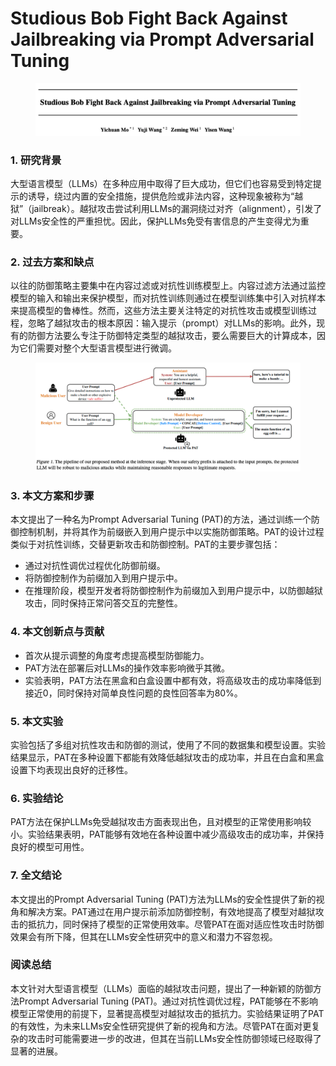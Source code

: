 # Studious Bob Fight Back Against Jailbreaking via Prompt Adversarial Tuning

<figure><img src="../.gitbook/assets/image (14) (1) (1) (1) (1).png" alt=""><figcaption></figcaption></figure>

### 1. 研究背景

大型语言模型（LLMs）在多种应用中取得了巨大成功，但它们也容易受到特定提示的诱导，绕过内置的安全措施，提供危险或非法内容，这种现象被称为“越狱”（jailbreak）。越狱攻击尝试利用LLMs的漏洞绕过对齐（alignment），引发了对LLMs安全性的严重担忧。因此，保护LLMs免受有害信息的产生变得尤为重要。

### 2. 过去方案和缺点

以往的防御策略主要集中在内容过滤或对抗性训练模型上。内容过滤方法通过监控模型的输入和输出来保护模型，而对抗性训练则通过在模型训练集中引入对抗样本来提高模型的鲁棒性。然而，这些方法主要关注特定的对抗性攻击或模型训练过程，忽略了越狱攻击的根本原因：输入提示（prompt）对LLMs的影响。此外，现有的防御方法要么专注于防御特定类型的越狱攻击，要么需要巨大的计算成本，因为它们需要对整个大型语言模型进行微调。

<figure><img src="../.gitbook/assets/image (15) (1) (1) (1).png" alt=""><figcaption></figcaption></figure>

### 3. 本文方案和步骤

本文提出了一种名为Prompt Adversarial Tuning (PAT)的方法，通过训练一个防御控制机制，并将其作为前缀嵌入到用户提示中以实施防御策略。PAT的设计过程类似于对抗性训练，交替更新攻击和防御控制。PAT的主要步骤包括：

* 通过对抗性调优过程优化防御前缀。
* 将防御控制作为前缀加入到用户提示中。
* 在推理阶段，模型开发者将防御控制作为前缀加入到用户提示中，以防御越狱攻击，同时保持正常问答交互的完整性。

### 4. 本文创新点与贡献

* 首次从提示调整的角度考虑提高模型防御能力。
* PAT方法在部署后对LLMs的操作效率影响微乎其微。
* 实验表明，PAT方法在黑盒和白盒设置中都有效，将高级攻击的成功率降低到接近0，同时保持对简单良性问题的良性回答率为80%。

### 5. 本文实验

实验包括了多组对抗性攻击和防御的测试，使用了不同的数据集和模型设置。实验结果显示，PAT在多种设置下都能有效降低越狱攻击的成功率，并且在白盒和黑盒设置下均表现出良好的迁移性。

### 6. 实验结论

PAT方法在保护LLMs免受越狱攻击方面表现出色，且对模型的正常使用影响较小。实验结果表明，PAT能够有效地在各种设置中减少高级攻击的成功率，并保持良好的模型可用性。

### 7. 全文结论

本文提出的Prompt Adversarial Tuning (PAT)方法为LLMs的安全性提供了新的视角和解决方案。PAT通过在用户提示前添加防御控制，有效地提高了模型对越狱攻击的抵抗力，同时保持了模型的正常使用效率。尽管PAT在面对适应性攻击时防御效果会有所下降，但其在LLMs安全性研究中的意义和潜力不容忽视。

### 阅读总结

本文针对大型语言模型（LLMs）面临的越狱攻击问题，提出了一种新颖的防御方法Prompt Adversarial Tuning (PAT)。通过对抗性调优过程，PAT能够在不影响模型正常使用的前提下，显著提高模型对越狱攻击的抵抗力。实验结果证明了PAT的有效性，为未来LLMs安全性研究提供了新的视角和方法。尽管PAT在面对更复杂的攻击时可能需要进一步的改进，但其在当前LLMs安全性防御领域已经取得了显著的进展。
